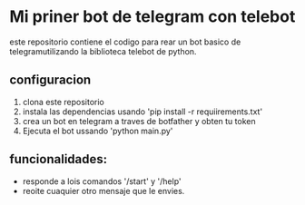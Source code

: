 # Mi priner bot de telegram con telebot

este repositorio contiene el codigo para rear un bot basico de telegramutilizando la biblioteca telebot de python.

## configuracion

1. clona este repositorio
2. instala las dependencias usando 'pip install -r requiirements.txt'
3. crea un bot en telegram a traves de botfather y obten tu token
4. Ejecuta el bot ussando 'python main.py'

## funcionalidades:

- responde a lois comandos '/start' y '/help'
- reoite cuaquier otro mensaje que le envies.
